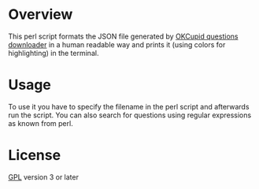 # Overview
This perl script formats the JSON file generated by [OKCupid questions downloader](http://userscripts.org/scripts/show/62703) in a human readable way and prints it (using colors for highlighting) in the terminal.

# Usage
To use it you have to specify the filename in the perl script and afterwards run the script.
You can also search for questions using regular expressions as known from perl.

# License
[GPL](http://www.gnu.org/licenses/gpl.html) version 3 or later
